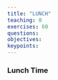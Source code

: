 ```yaml
---
title: "LUNCH"
teaching: 0
exercises: 60
questions:
objectives:
keypoints:
---
```



### Lunch Time 

